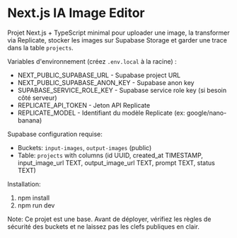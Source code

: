 # Next.js IA Image Editor

Projet Next.js + TypeScript minimal pour uploader une image, la transformer via Replicate, stocker les images sur Supabase Storage et garder une trace dans la table `projects`.

Variables d'environnement (créez `.env.local` à la racine) :

- NEXT_PUBLIC_SUPABASE_URL - Supabase project URL
- NEXT_PUBLIC_SUPABASE_ANON_KEY - Supabase anon key
- SUPABASE_SERVICE_ROLE_KEY - Supabase service role key (si besoin côté serveur)
- REPLICATE_API_TOKEN - Jeton API Replicate
- REPLICATE_MODEL - Identifiant du modèle Replicate (ex: google/nano-banana)

Supabase configuration requise:
- Buckets: `input-images`, `output-images` (public)
- Table: `projects` with columns (id UUID, created_at TIMESTAMP, input_image_url TEXT, output_image_url TEXT, prompt TEXT, status TEXT)

Installation:

1. npm install
2. npm run dev

Note: Ce projet est une base. Avant de déployer, vérifiez les règles de sécurité des buckets et ne laissez pas les clefs publiques en clair.
